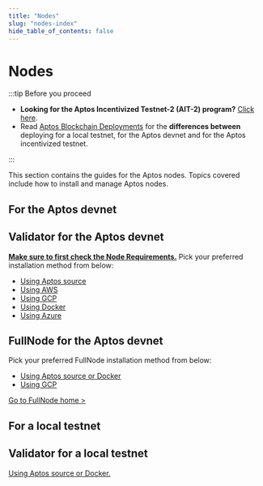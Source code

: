 ```yaml
---
title: "Nodes"
slug: "nodes-index"
hide_table_of_contents: false
---
```


# Nodes

:::tip Before you proceed
- **Looking for the Aptos Incentivized Testnet-2 (AIT-2) program?** [Click here](ait/ait-2). 
- Read [Aptos Blockchain Deployments](aptos-deployments) for the **differences between** deploying for a local testnet, for the Aptos devnet and for the Aptos incentivized testnet.

:::

This section contains the guides for the Aptos nodes. Topics covered include how to install and manage  Aptos nodes.

## For the Aptos devnet 

<div class="docs-card-container">
<div class="row row-cols-1 row-cols-md-2 g-4">

   <div class="col">
    <div class="card h-100" >
    <div class="card-body d-flex flex-column" >
    <h2 class="card-title">Validator for the Aptos devnet </h2>
    <p class="card-text"><a href="ait/node-requirements" class="card-link"><strong>Make sure to first check the Node Requirements.</strong></a> Pick your preferred installation method from below:</p>
        <ul class="list-group list-group-flush">
          <li class="list-group-item"><a href="validator-node/run-validator-node-using-source/" class="card-link">Using Aptos source</a></li>
          <li class="list-group-item"><a href="validator-node/run-validator-node-using-aws" class="card-link">Using AWS</a></li>
          <li class="list-group-item"><a href="validator-node/run-validator-node-using-gcp" class="card-link">Using GCP</a></li>
          <li class="list-group-item"><a href="validator-node/run-validator-node-using-docker" class="card-link">Using Docker</a></li>
          <li class="list-group-item"><a href="validator-node/run-validator-node-using-azure" class="card-link">Using Azure</a></li>
        </ul>
</div>
</div>
</div>
  <div class="col">
  <div class="card h-100" >
    <div class="card-body d-flex flex-column">
    <h2 class="card-title">FullNode for the Aptos devnet </h2>
    <p class="card-text">Pick your preferred FullNode installation method from below:</p>
        <ul class="list-group list-group-flush">
          <li class="list-group-item"><a href="full-node/fullnode-source-code-and-docker" class="card-link">Using Aptos source or Docker</a></li>
          <li class="list-group-item"><a href="full-node/run-a-fullnode-on-gcp" class="card-link">Using GCP</a></li>
        </ul>
    <p class="card-text"><a href="full-node/fullnode-for-devnet" class="card-link">Go to FullNode home ></a></p>
</div>
</div>
</div>
</div>
</div>

## For a local testnet

<div class="docs-card-container">
<div class="row row-cols-1 row-cols-md-1 g-4">

   <div class="col">
    <div class="card h-100" >
    <div class="card-body d-flex flex-column" >
    <h2 class="card-title">Validator for a local testnet </h2>
    <p class="card-text"><a href="run-a-local-testnet" class="card-link">Using Aptos source or Docker.</a></p>
</div>
</div>
</div>
  
</div>
</div>
